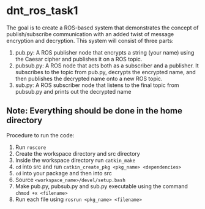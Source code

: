 # dnt_ros_task1

The goal is to create a ROS-based system that demonstrates the concept of
publish/subscribe communication with an added twist of message encryption and decryption.
This system will consist of three parts:
1. pub.py: A ROS publisher node that encrypts a string (your name) using the Caesar
cipher and publishes it on a ROS topic.
2. pubsub.py: A ROS node that acts both as a subscriber and a publisher. It
subscribes to the topic from pub.py, decrypts the encrypted name, and then
publishes the decrypted name onto a new ROS topic.
3. sub.py: A ROS subscriber node that listens to the final topic from pubsub.py and
prints out the decrypted name

## Note: Everything should be done in the home directory

Procedure to run the code:
1. Run `roscore`
2. Create the workspace directory and src directory
3. Inside the workspace directory run `catkin_make`
4. `cd` into src and run `catkin_create_pkg <pkg_name> <dependencies>`
5. `cd` into your package and then into src
6. Source `<workspace_name>/devel/setup.bash`
7. Make pub.py, pubsub.py and sub.py executable using the command `chmod +x <filename>`
8. Run each file using `rosrun <pkg_name> <filename>`
